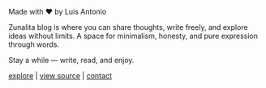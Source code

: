 Made with ❤️ by Luis Antonio

Zunalita blog is where you can share thoughts, write freely, and explore ideas without limits.
A space for minimalism, honesty, and pure expression through words.

Stay a while — write, read, and enjoy.

[explore](https://zunalita.github.io) | [view source](https://github.com/zunalita/zunalita.github.io) | [contact](mailto:contact.ruisuantonio@proton.me)
